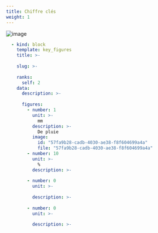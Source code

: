 ```yaml
---
title: Chiffre clés
weight: 1
---
```


![image](https://raw.githubusercontent.com/osunyorg/admin/refs/heads/main/app/assets/images/communication/blocks/templates/key_figures.jpg)

```yaml {filename="Données Hugo"}
  - kind: block
    template: key_figures
    title: >-
      
    slug: >-
      
    ranks:
      self: 2
    data:
      description: >-
        
      figures:
        - number: 1
          unit: >-
            mm
          description: >-
            De pluie
          image:
            id: "57fa9b28-cadb-4030-ae38-f8f604699a4a"
            file: "57fa9b28-cadb-4030-ae38-f8f604699a4a"
        - number: 10
          unit: >-
            %
          description: >-
            
        - number: 0
          unit: >-
            
          description: >-
            
        - number: 0
          unit: >-
            
          description: >-
            
```
